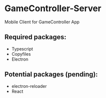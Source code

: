 # GameController-Server
Mobile Client for GameController App

## Required packages:

- Typescript
- Copyfiles
- Electron

## Potential packages (pending):

- electron-reloader
- React
